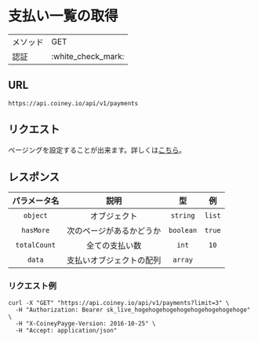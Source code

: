 # 支払い一覧の取得

<table>
  <tr>
    <td>メソッド</td>
    <td>GET</td>
  </tr>
  <tr>
    <td>認証</td>
    <td>:white_check_mark:</td>
  </tr>
</table>

## URL

```
https://api.coiney.io/api/v1/payments
```

## リクエスト

ページングを設定することが出来ます。詳しくは[こちら](../../api-spec/pagination.md)。

## レスポンス

|パラメータ名|説明|型|例|
|:----:|:----:|:----:|:----:|
|`object`|オブジェクト|`string`|`list`|
|`hasMore`|次のページがあるかどうか|`boolean`|`true`|
|`totalCount`|全ての支払い数|`int`|`10`|
|`data`|支払いオブジェクトの配列|`array`||

### リクエスト例

```
curl -X "GET" "https://api.coiney.io/api/v1/payments?limit=3" \
  -H "Authorization: Bearer sk_live_hogehogehogehogehogehogehogehoge" \
  -H "X-CoineyPayge-Version: 2016-10-25" \
  -H "Accept: application/json"
```
